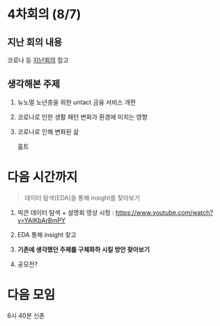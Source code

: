 # 4차회의 (8/7)


## 지난 회의 내용

코로나 등 [지난회의](https://github.com/leechungpa/mcube/blob/master/docs/meeting/meeting0803.md) 참고

## 생각해본 주제

1. 뉴노멀 노년층을 위한 untact 금융 서비스 개편

1. 코로나로 인한 생활 패턴 변화가 환경에 미치는 영향

1. 코로나로 인해 변화된 삶

    홈트
    
    
# 다음 시간까지 
> 데이터 탐색(EDA)을 통해 insight를 찾아보기

1. 빅콘 데이터 탐색 + 설명회 영상 시청 : https://www.youtube.com/watch?v=YAIKbArBmPY

1. EDA 통해 insight 찾고

1. **기존에 생각했던 주제를 구체화하 시킬 방안 찾아보기**

1. 공모전?

# 다음 모임

6시 40분 신촌
